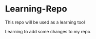 Learning-Repo
=============

This repo will be used as a learning tool

Learning to add some changes to my repo.
